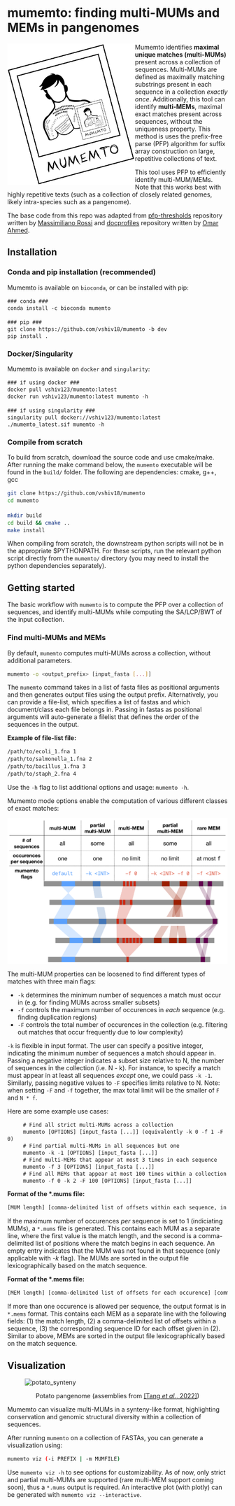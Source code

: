 # **mumemto**: finding multi-MUMs and MEMs in pangenomes

<img src="img/polaroid_tattoo.png" alt="logo" width="292" align="left"/>

Mumemto identifies **maximal unique matches (multi-MUMs)** present across a collection of sequences. Multi-MUMs are defined as maximally matching substrings present in each sequence in a collection *exactly once*. Additionally, this tool can identify **multi-MEMs**, maximal exact matches present across sequences, without the uniqueness property. This method is uses the prefix-free parse (PFP) algorithm for suffix array construction on large, repetitive collections of text.

This tool uses PFP to efficiently identify multi-MUM/MEMs. Note that this works best with highly repetitive texts (such as a collection of closely related genomes, likely intra-species such as a pangenome).

The base code from this repo was adapted from <a href="https://github.com/maxrossi91/pfp-thresholds">pfp-thresholds</a> repository written by <a href="https://github.com/maxrossi91">Massimiliano Rossi</a> and <a href="https://github.com/oma219/docprofiles">docprofiles</a> repository written by <a href="https://github.com/oma219">Omar Ahmed</a>. 

## Installation

### Conda and pip installation (recommended)
Mumemto is available on `bioconda`, or can be installed with pip:
```
### conda ###
conda install -c bioconda mumemto

### pip ###
git clone https://github.com/vshiv18/mumemto -b dev
pip install .
```

### Docker/Singularity
Mumemto is available on `docker` and `singularity`:
```
### if using docker ###
docker pull vshiv123/mumemto:latest
docker run vshiv123/mumemto:latest mumemto -h

### if using singularity ###
singularity pull docker://vshiv123/mumemto:latest
./mumemto_latest.sif mumemto -h
```

### Compile from scratch
To build from scratch, download the source code and use cmake/make. After running the make command below,
the `mumemto` executable will be found in the `build/` folder. The following are dependencies: cmake, g++, gcc

```sh
git clone https://github.com/vshiv18/mumemto
cd mumemto

mkdir build 
cd build && cmake ..
make install
```

When compiling from scratch, the downstream python scripts will not be in the appropriate $PYTHONPATH. For these scripts, run the relevant python script directly from the `mumemto/` directory (you may need to install the python dependencies separately). 

## Getting started

The basic workflow with `mumemto` is to compute the PFP over a collection of sequences, and identify multi-MUMs while computing the SA/LCP/BWT of the input collection. 

### Find multi-MUMs and MEMs
By default, `mumemto` computes multi-MUMs across a collection, without additional parameters. 
```sh
mumemto -o <output_prefix> [input_fasta [...]]
```

The `mumemto` command takes in a list of fasta files as positional arguments and then generates output files using the output prefix. Alternatively, you can provide a file-list, which specifies a list of fastas and which document/class each file belongs in. Passing in fastas as positional arguments will auto-generate a filelist that defines the order of the sequences in the output.

**Example of file-list file:**
```sh
/path/to/ecoli_1.fna 1
/path/to/salmonella_1.fna 2
/path/to/bacillus_1.fna 3
/path/to/staph_2.fna 4
```

Use the `-h` flag to list additional options and usage: `mumemto -h`.

Mumemto mode options enable the computation of various different classes of exact matches:
<p align="center">
<img src="img/viz_def.png" alt="visual_guide" width="600" align="center"/>
</p>

The multi-MUM properties can be loosened to find different types of matches with three main flags: 
- `-k` determines the minimum number of sequences a match must occur in (e.g. for finding MUMs across smaller subsets)
- `-f` controls the maximum number of occurences in _each_ sequence (e.g. finding duplication regions)
- `-F` controls the total number of occurences in the collection (e.g. filtering out matches that occur frequently due to low complexity)

`-k` is flexible in input format. The user can specify a positive integer, indicating the minimum number of sequences a match should appear in. Passing a negative integer indicates a subset size relative to N, the number of sequences in the collection (i.e. N - k). For instance, to specify a match must appear in at least all sequences _except_ one, we could pass `-k -1`. Similarly, passing negative values to `-F` specifies limits relative to N. Note: when setting `-F` and `-f` together, the max total limit will be the smaller of `F` and `N * f`.

Here are some example use cases:

```
	 # Find all strict multi-MUMs across a collection
     mumemto [OPTIONS] [input_fasta [...]] (equivalently -k 0 -f 1 -F 0)
	 # Find partial multi-MUMs in all sequences but one
     mumemto -k -1 [OPTIONS] [input_fasta [...]]
	 # Find multi-MEMs that appear at most 3 times in each sequence
     mumemto -f 3 [OPTIONS] [input_fasta [...]]
	 # Find all MEMs that appear at most 100 times within a collection
     mumemto -f 0 -k 2 -F 100 [OPTIONS] [input_fasta [...]]
```

**Format of the \*.mums file:**
```sh
[MUM length] [comma-delimited list of offsets within each sequence, in order of filelist] [comma-delimited strand indicators (one of +/-)]
```
If the maximum number of occurences _per_ sequence is set to 1 (indiciating MUMs), a `*.mums` file is generated. This contains each MUM as a separate line, where the first value is the match length, and the second is 
a comma-delimited list of positions where the match begins in each sequence. An empty entry indicates that the MUM was not found in that sequence (only applicable with *-k* flag). The MUMs are sorted in the output file
lexicographically based on the match sequence.

**Format of the \*.mems file:**
```sh
[MEM length] [comma-delimited list of offsets for each occurence] [comma-delimited list of sequence IDs, as defined in the filelist] [comma-delimited strand indicators (one of +/-)]
```
If more than one occurence is allowed per sequence, the output format is in `*.mems` format. This contains each MEM as a separate line with the following fields: (1) the match length, (2)
a comma-delimited list of offsets within a sequence, (3) the corresponding sequence ID for each offset given in (2). Similar to above, MEMs are sorted in the output file
lexicographically based on the match sequence.


## Visualization
<figure>
<img src="img/potato_syn_small.png" alt="potato_synteny"/>
<figcaption> <p align="center">Potato pangenome (assemblies from <a href='https://www.nature.com/articles/s41586-022-04822-x'>[Tang <i>et al.</i>, 2022]</a>)</p></figcaption>
</figure>
Mumemto can visualize multi-MUMs in a synteny-like format, highlighting conservation and genomic structural diversity within a collection of sequences.

After running `mumemto` on a collection of FASTAs, you can generate a visualization using:
```sh
mumemto viz (-i PREFIX | -m MUMFILE)
```
Use `mumemto viz -h` to see options for customizability. As of now, only strict and partial multi-MUMs are supported (rare multi-MEM support coming soon), thus a `*.mums` output is required. An interactive plot (with plotly) can be generated with `mumemto viz --interactive`.


